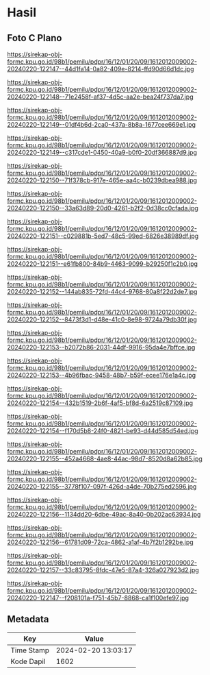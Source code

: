 # Hasil

## Foto C Plano

https://sirekap-obj-formc.kpu.go.id/98b1/pemilu/pdpr/16/12/01/20/09/1612012009002-20240220-122147--44d1fa14-0a82-409e-8214-ffd90d66d1dc.jpg

https://sirekap-obj-formc.kpu.go.id/98b1/pemilu/pdpr/16/12/01/20/09/1612012009002-20240220-122148--71e2458f-af37-4d5c-aa2e-bea24f737da7.jpg

https://sirekap-obj-formc.kpu.go.id/98b1/pemilu/pdpr/16/12/01/20/09/1612012009002-20240220-122149--01df4b6d-2ca0-437a-8b8a-1677cee669e1.jpg

https://sirekap-obj-formc.kpu.go.id/98b1/pemilu/pdpr/16/12/01/20/09/1612012009002-20240220-122149--c317cde1-0450-40a9-b0f0-20df366887d9.jpg

https://sirekap-obj-formc.kpu.go.id/98b1/pemilu/pdpr/16/12/01/20/09/1612012009002-20240220-122150--71f378cb-917e-465e-aa4c-b0239dbea988.jpg

https://sirekap-obj-formc.kpu.go.id/98b1/pemilu/pdpr/16/12/01/20/09/1612012009002-20240220-122150--33a63d89-20d0-4261-b2f2-0d38cc0cfada.jpg

https://sirekap-obj-formc.kpu.go.id/98b1/pemilu/pdpr/16/12/01/20/09/1612012009002-20240220-122151--c029881b-5ed7-48c5-99ed-6826e38989df.jpg

https://sirekap-obj-formc.kpu.go.id/98b1/pemilu/pdpr/16/12/01/20/09/1612012009002-20240220-122151--e61fb800-84b9-4463-9099-b29250f1c2b0.jpg

https://sirekap-obj-formc.kpu.go.id/98b1/pemilu/pdpr/16/12/01/20/09/1612012009002-20240220-122152--144ab835-72fd-44c4-9768-80a8f22d2de7.jpg

https://sirekap-obj-formc.kpu.go.id/98b1/pemilu/pdpr/16/12/01/20/09/1612012009002-20240220-122152--8473f3d1-d48e-41c0-8e98-9724a79db30f.jpg

https://sirekap-obj-formc.kpu.go.id/98b1/pemilu/pdpr/16/12/01/20/09/1612012009002-20240220-122153--b2072b86-2031-44df-9916-95da4e7bffce.jpg

https://sirekap-obj-formc.kpu.go.id/98b1/pemilu/pdpr/16/12/01/20/09/1612012009002-20240220-122153--4b96fbac-9458-48b7-b59f-ecee176e1a4c.jpg

https://sirekap-obj-formc.kpu.go.id/98b1/pemilu/pdpr/16/12/01/20/09/1612012009002-20240220-122154--432b1519-2b6f-4af5-bf8d-6a2519c87109.jpg

https://sirekap-obj-formc.kpu.go.id/98b1/pemilu/pdpr/16/12/01/20/09/1612012009002-20240220-122154--f170d5b8-24f0-4821-be93-d44d585d54ed.jpg

https://sirekap-obj-formc.kpu.go.id/98b1/pemilu/pdpr/16/12/01/20/09/1612012009002-20240220-122155--452a4668-4ae8-44ac-98d7-8520d8a62b85.jpg

https://sirekap-obj-formc.kpu.go.id/98b1/pemilu/pdpr/16/12/01/20/09/1612012009002-20240220-122155--3778f107-097f-426d-a4de-70b275ed2596.jpg

https://sirekap-obj-formc.kpu.go.id/98b1/pemilu/pdpr/16/12/01/20/09/1612012009002-20240220-122156--1134dd20-6dbe-49ac-8a40-0b202ac63934.jpg

https://sirekap-obj-formc.kpu.go.id/98b1/pemilu/pdpr/16/12/01/20/09/1612012009002-20240220-122156--61781d09-72ca-4862-a1af-4b7f2b1292be.jpg

https://sirekap-obj-formc.kpu.go.id/98b1/pemilu/pdpr/16/12/01/20/09/1612012009002-20240220-122157--33c83795-8fdc-47e5-87a4-326a027923d2.jpg

https://sirekap-obj-formc.kpu.go.id/98b1/pemilu/pdpr/16/12/01/20/09/1612012009002-20240220-122147--f208101a-f751-45b7-8868-ca1f100efe97.jpg


## Metadata

| Key        | Value               |
| ---------- | ------------------- |
| Time Stamp | 2024-02-20 13:03:17 |
| Kode Dapil | 1602                |



